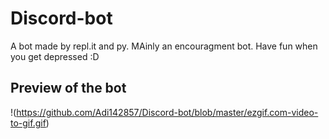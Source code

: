 # Discord-bot
A bot made by repl.it and py. MAinly an encouragment bot. Have fun when you get depressed :D

## Preview of the bot

!(https://github.com/Adi142857/Discord-bot/blob/master/ezgif.com-video-to-gif.gif)
